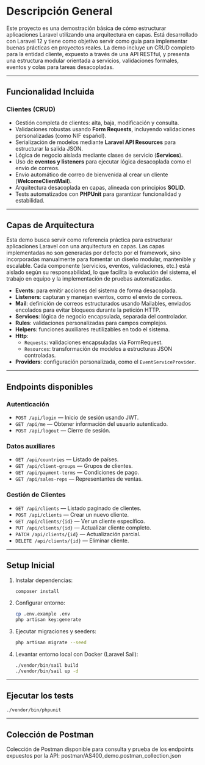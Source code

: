 # Descripción General

Este proyecto es una demostración básica de cómo estructurar aplicaciones Laravel utilizando una arquitectura en capas. Está desarrollado con Laravel 12 y tiene como objetivo servir como guía para implementar buenas prácticas en proyectos reales.
La demo incluye un CRUD completo para la entidad cliente, expuesto a través de una API RESTful, y presenta una estructura modular orientada a servicios, validaciones formales, eventos y colas para tareas desacopladas.

---

## Funcionalidad Incluida

### Clientes (CRUD)

- Gestión completa de clientes: alta, baja, modificación y consulta.
- Validaciones robustas usando **Form Requests**, incluyendo validaciones personalizadas (como NIF español).
- Serialización de modelos mediante **Laravel API Resources** para estructurar la salida JSON.
- Lógica de negocio aislada mediante clases de servicio (**Services**).
- Uso de **eventos y listeners** para ejecutar lógica desacoplada como el envío de correos.
- Envío automático de correo de bienvenida al crear un cliente (**WelcomeClientMail**).
- Arquitectura desacoplada en capas, alineada con principios **SOLID**.
- Tests automatizados con **PHPUnit** para garantizar funcionalidad y estabilidad.

---

## Capas de Arquitectura

Esta demo busca servir como referencia práctica para estructurar aplicaciones Laravel con una arquitectura en capas. Las capas implementadas no son generadas por defecto por el framework, sino incorporadas manualmente para fomentar un diseño modular, mantenible y escalable.
Cada componente (servicios, eventos, validaciones, etc.) está aislado según su responsabilidad, lo que facilita la evolución del sistema, el trabajo en equipo y la implementación de pruebas automatizadas.

- **Events**: para emitir acciones del sistema de forma desacoplada.
- **Listeners**: capturan y manejan eventos, como el envío de correos.
- **Mail**: definición de correos estructurados usando Mailables, enviados encolados para evitar bloqueos durante la petición HTTP.
- **Services**: lógica de negocio encapsulada, separada del controlador.
- **Rules**: validaciones personalizadas para campos complejos.
- **Helpers**: funciones auxiliares reutilizables en todo el sistema.
- **Http**:
  - `Requests`: validaciones encapsuladas vía FormRequest.
  - `Resources`: transformación de modelos a estructuras JSON controladas.
- **Providers**: configuración personalizada, como el `EventServiceProvider`.

---

## Endpoints disponibles

### Autenticación

- `POST /api/login` — Inicio de sesión usando JWT.
- `GET /api/me` — Obtener información del usuario autenticado.
- `POST /api/logout` — Cierre de sesión.

### Datos auxiliares

- `GET /api/countries` — Listado de países.
- `GET /api/client-groups` — Grupos de clientes.
- `GET /api/payment-terms` — Condiciones de pago.
- `GET /api/sales-reps` — Representantes de ventas.

### Gestión de Clientes

- `GET /api/clients` — Listado paginado de clientes.
- `POST /api/clients` — Crear un nuevo cliente.
- `GET /api/clients/{id}` — Ver un cliente específico.
- `PUT /api/clients/{id}` — Actualizar cliente completo.
- `PATCH /api/clients/{id}` — Actualización parcial.
- `DELETE /api/clients/{id}` — Eliminar cliente.

---

## Setup Inicial

1. Instalar dependencias:
   ```bash
   composer install
   ```

2. Configurar entorno:
   ```bash
   cp .env.example .env
   php artisan key:generate
   ```

3. Ejecutar migraciones y seeders:
   ```bash
   php artisan migrate --seed
   ```

4. Levantar entorno local con Docker (Laravel Sail):
   ```bash
   ./vendor/bin/sail build
   ./vendor/bin/sail up -d
   ```

---

## Ejecutar los tests

```bash
./vendor/bin/phpunit
```

---
## Colección de Postman
Colección de Postman disponible para consulta y prueba de los endpoints expuestos por la API:
postman/AS400_demo.postman_collection.json
